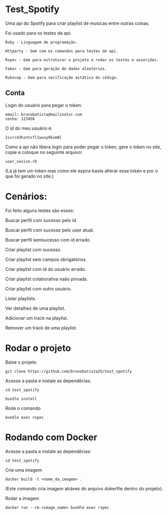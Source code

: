 # Test_Spotify

Uma api do Spotify para criar playlist de musicas entre outras coisas.

Foi usado para os testes da api:

```
Ruby - Linguagem de programação.

Httparty - Gem com os comandos para testes de api.

Rspec - Gem para estruturar o projeto e rodar os testes e asserções.

Faker - Gem para geração de dados aleatórios.

Rubocop - Gem para verificação estática do código.
```

## Conta

Login do usuário para pegar o token:
```
email: brunobatista@mailinator.com
senha: 123456
````

O id do meu usuário é: 
```
2ivrc43hzntxfl1wuxy9kvm0l
```

Como a api não libera login para poder pegar o token, gere o token no site, copie e coloque no seguinte arquivo:
```
user_sevice.rb 
````
(Lá já tem um token mas como ele expira basta alterar esse token e por o que foi gerado no site.)

# Cenários:

Foi feito alguns testes são esses:

Buscar perfil com sucesso pelo id.

Buscar perfil com sucesso pelo user atual.

Buscar perfil semsucesso com id errado.

Criar playlist com sucesso.

Criar playlist sem campos obrigatórios.

Criar playlist com id do usuário errado.

Criar playlist colaborativa naão privada.

Criar playlist com outro usuário.

Listar playlists.

Ver detalhes de uma playlist.

Adicionar um track na playlist.

Remover um track de uma playlist.

# Rodar o projeto

Baixe o projeto

```
git clone https://github.com/brunobatista25/test_spotify
```

Acesse a pasta e instale as dependêcias:

```
cd test_spotify
```

```
bundle install
```

Rode o comando

```
bundle exec rspec
```

# Rodando com Docker

Acesse a pasta e instale as dependêcias:

```
cd test_spotify
```

Crie uma imagem

```
docker build -t <nome_da_imagem> .
```
(Este comando cria imagem atráves do arquivo dokerfile dentro do projeto).

Rodar a imagem

```
docker run --rm <image_name> bundle exec rspec
```